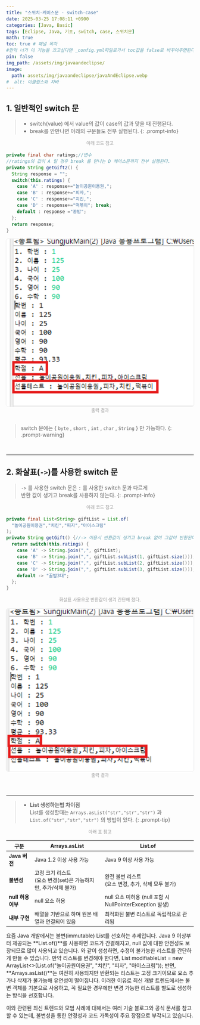 ```yaml
---
title: "스위치-케이스문 - switch-case"
date: 2025-03-25 17:08:11 +0900
categories: [Java, Basic]
tags: [Eclipse, Java, 기초, switch, case, 스위치문]
math: true
toc: true # 패널 목차
#만약 너가 이 기능을 끄고싶다면 _config.yml파일로가서 toc값을 false로 바꾸어주면된다. 
pin: false
img_path: /assets/img/javaandeclipse/
image:
  path: assets/img/javaandeclipse/javaAndEclipse.webp
#  alt: 이클립스와 자바
---
```



## 1. 일반적인 switch 문
> - switch(value) 에서 value의 값이 case의 값과 맞을 때 진행된다. 
> - break를 안만나면 아래의 구문들도 전부 실행된다.
{: .prompt-info}
<div style="text-align: center;">
<figcaption style="font-size: 12px; color: gray; opacity: 0.8; margin-bottom: 15px">아래 코드 참고</figcaption>
</div>

```java
private final char ratings;//변수
//ratings의 값이 A 일 경우 break 를 만나는 D 케이스문까지 전부 실행된다.
private String getGift2() {
  String response = "";
  switch(this.ratings) {
    case 'A' : response+="놀이공원이용권,";
    case 'B' : response+="피자,";
    case 'C' : response+="치킨,";
    case 'D' : response+="떡볶이"; break;
    default : response ="꿍밤";
  };
  return response;
}
```
<div style="display: flex; flex-direction: column; align-items: center; gap: 0px;">
  <img src="/assets/img/java/basics/switch/스크린샷 2025-03-26 171722.png" alt="출력 결과" style="border:1px solid #eaeaea; border-radius: 7px; padding: 0px; width: 100%">
  <figcaption style="font-size: 12px; color: gray; opacity: 0.8; margin-bottom: 15px">출력 결과</figcaption>
</div>

> switch 문에는 { `byte` , `short` , `int` , `char` , `String` } 만 가능하다.
{: .prompt-warning}

<br>

---

## 2. 화살표(`->`)를 사용한 switch 문 

> `->` 를 사용한 switch 문은 `:` 를 사용한 switch 문과 다르게  
> 반환 값이 생기고 break를 사용하지 않는다.
{: .prompt-info}

<div style="text-align: center;">
<figcaption style="font-size: 12px; color: gray; opacity: 0.8; margin-bottom: 15px">아래 코드 참고</figcaption>
</div>

```java
private final List<String> giftList = List.of(
  "놀이공원이용권","치킨","피자","아이스크림"
);
private String getGift() {//-> 이용시 반환값이 생기고 break 없이 그값이 반환된다.
  return switch(this.ratings) {
    case 'A' -> String.join(",", giftList);
    case 'B' -> String.join(",", giftList.subList(1, giftList.size()));
    case 'C' -> String.join(",", giftList.subList(2, giftList.size()));
    case 'D' -> String.join(",", giftList.subList(3, giftList.size()));
    default -> "꿀밤3대";
  };
}
```

<div style="text-align: center;">
  <figcaption style="font-size: 12px; color: gray; opacity: 0.8; margin-bottom: 15px">화살표 사용으로 반환값이 생겨 간단해 졌다.</figcaption>
</div>
<div style="display: flex; flex-direction: column; align-items: center; gap: 0px;">
  <img src="/assets/img/java/basics/switch/스크린샷 2025-03-26 172651.png" alt="출력 결과" style="border:1px solid #eaeaea; border-radius: 7px; padding: 0px; width: 100%">
  <figcaption style="font-size: 12px; color: gray; opacity: 0.8; margin-bottom: 15px">출력 결과</figcaption>
</div>
<br>

---

> - **List 생성하는법 차이점**  
> List를 생성할때는 `Arrays.asList("str","str","str")` 과 `List.of("str","str","str")` 의 방법이 있다.
{: .prompt-tip}

<div style="text-align: center;">
<figcaption style="font-size: 12px; color: gray; opacity: 0.8; margin-bottom: 15px">아래 표 참고</figcaption>
</div>

| 구분             | Arrays.asList                                          | List.of                                               |
|------------------|--------------------------------------------------------|-------------------------------------------------------|
| **Java 버전**      | Java 1.2 이상 사용 가능                                    | Java 9 이상 사용 가능                                      |
| **불변성**        | 고정 크기 리스트<br>(요소 변경(set)은 가능하지만, 추가/삭제 불가) | 완전 불변 리스트<br>(요소 변경, 추가, 삭제 모두 불가)            |
| **null 허용 여부** | null 요소 허용                                           | null 요소 미허용 (null 포함 시 NullPointerException 발생)    |
| **내부 구현**      | 배열을 기반으로 하며 원본 배열과 연결되어 있음                   | 최적화된 불변 리스트로 독립적으로 관리됨                           |

요즘 Java 개발에서는 불변(immutable) List를 선호하는 추세입니다.
Java 9 이상부터 제공되는 **List.of()**를 사용하면 코드가 간결해지고, null 값에 대한 안전성도 보장되므로 많이 사용되고 있습니다.
와 같이 생성하면, 수정이 불가능한 리스트를 간단하게 만들 수 있습니다. 만약 리스트를 변경해야 한다면,
List<String> modifiableList = new ArrayList<>(List.of("놀이공원이용권", "치킨", "피자", "아이스크림"));
반면, **Arrays.asList()**는 여전히 사용되지만 반환되는 리스트는 고정 크기이므로 요소 추가나 삭제가 불가능해 유연성이 떨어집니다. 이러한 이유로 최신 개발 트렌드에서는 불변 객체를 기본으로 사용하고, 꼭 필요한 경우에만 변경 가능한 리스트를 별도로 생성하는 방식을 선호합니다.

이와 관련된 최신 트렌드와 모범 사례에 대해서는 여러 기술 블로그와 공식 문서를 참고할 수 있는데, 불변성을 통한 안정성과 코드 가독성이 주요 장점으로 부각되고 있습니다.
